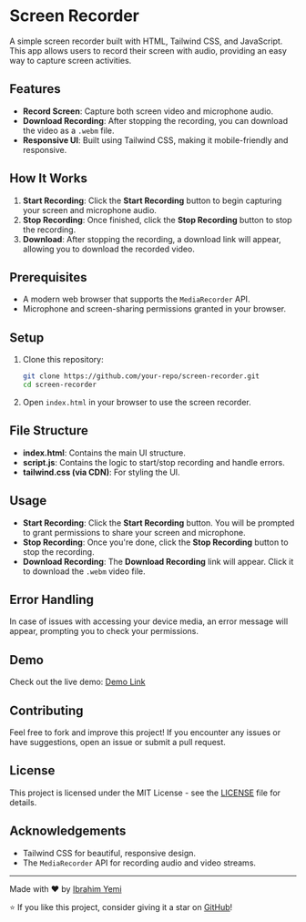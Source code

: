 # Screen Recorder

A simple screen recorder built with HTML, Tailwind CSS, and JavaScript. This app allows users to record their screen with audio, providing an easy way to capture screen activities.

## Features

- **Record Screen**: Capture both screen video and microphone audio.
- **Download Recording**: After stopping the recording, you can download the video as a `.webm` file.
- **Responsive UI**: Built using Tailwind CSS, making it mobile-friendly and responsive.

## How It Works

1. **Start Recording**: Click the **Start Recording** button to begin capturing your screen and microphone audio.
2. **Stop Recording**: Once finished, click the **Stop Recording** button to stop the recording.
3. **Download**: After stopping the recording, a download link will appear, allowing you to download the recorded video.

## Prerequisites

- A modern web browser that supports the `MediaRecorder` API.
- Microphone and screen-sharing permissions granted in your browser.

## Setup

1. Clone this repository:

    ```bash
    git clone https://github.com/your-repo/screen-recorder.git
    cd screen-recorder
    ```

2. Open `index.html` in your browser to use the screen recorder.

## File Structure

- **index.html**: Contains the main UI structure.
- **script.js**: Contains the logic to start/stop recording and handle errors.
- **tailwind.css (via CDN)**: For styling the UI.

## Usage

- **Start Recording**: Click the **Start Recording** button. You will be prompted to grant permissions to share your screen and microphone.
- **Stop Recording**: Once you're done, click the **Stop Recording** button to stop the recording.
- **Download Recording**: The **Download Recording** link will appear. Click it to download the `.webm` video file.

## Error Handling

In case of issues with accessing your device media, an error message will appear, prompting you to check your permissions.

## Demo

Check out the live demo: [Demo Link](#)

## Contributing

Feel free to fork and improve this project! If you encounter any issues or have suggestions, open an issue or submit a pull request.

## License

This project is licensed under the MIT License - see the [LICENSE](LICENSE) file for details.

## Acknowledgements

- Tailwind CSS for beautiful, responsive design.
- The `MediaRecorder` API for recording audio and video streams.

---

Made with ❤️ by [Ibrahim Yemi](https://github.com/IbrahimYemi)

⭐ If you like this project, consider giving it a star on [GitHub](https://github.com/IbrahimYemi/screen-recorder.git)!

